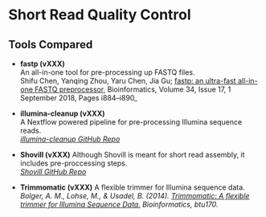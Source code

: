 # Short Read Quality Control


## Tools Compared
* __fastp (vXXX)__  
An all-in-one tool for pre-processing up FASTQ files.  
Shifu Chen, Yanqing Zhou, Yaru Chen, Jia Gu; [fastp: an ultra-fast all-in-one FASTQ preprocessor](https://doi.org/10.1093/bioinformatics/bty560), Bioinformatics, Volume 34, Issue 17, 1 September 2018, Pages i884–i890_  

* __illumina-cleanup (vXXX)__  
A Nextflow powered pipeline for pre-processing Illumina sequence reads.  
_[illumina-cleanup GitHub Repo](https://github.com/rpetit3/illumina-cleanup)_  

* __Shovill (vXXX)__
Although Shovill is meant for short read assembly, it includes pre-proccessing steps.  
_[Shovill GitHub Repo](https://github.com/tseemann/shovill/)_  

* __Trimmomatic (vXXX)__
A flexible trimmer for Illumina sequence data.
_Bolger, A. M., Lohse, M., & Usadel, B. (2014). [Trimmomatic: A flexible trimmer for Illumina Sequence Data.](https://doi.org/10.1093/bioinformatics/btu170) Bioinformatics, btu170._
